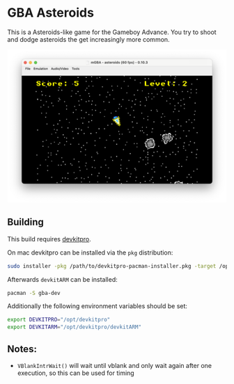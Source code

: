 # GBA Asteroids

This is a Asteroids-like game for the Gameboy Advance.
You try to shoot and dodge asteroids the
get increasingly more common.

![Game](game.png)

## Building

This build requires [devkitpro](https://devkitpro.org/wiki/Getting_Started).

On mac devkitpro can be installed via the `pkg` distribution:

```sh
sudo installer -pkg /path/to/devkitpro-pacman-installer.pkg -target /opt/devkitpro
```

Afterwards `devkitARM` can be installed:

```sh
pacman -S gba-dev
```

Additionally the following environment variables should be set:

```sh
export DEVKITPRO="/opt/devkitpro"
export DEVKITARM="/opt/devkitpro/devkitARM"
```

## Notes:

- `VBlankIntrWait()` will wait until vblank and only wait again after one execution, so this can be used for timing